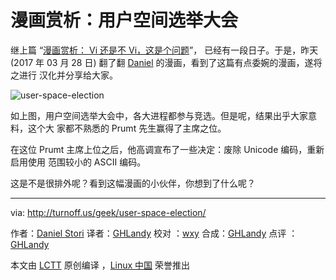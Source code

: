 # 漫画赏析：用户空间选举大会

继上篇
“[漫画赏析： Vi 还是不 Vi，这是个问题](https://linux.cn/article-8342-1.html)”，
已经有一段日子。于是，昨天 (2017 年 03 月 28 日) 翻了翻
[Daniel](http://turnoff.us/about/) 的漫画，看到了这篇有点委婉的漫画，遂将之进行
汉化并分享给大家。

![user-space-election](./user-space-election.png)

如上图，用户空间选举大会中，各大进程都参与竞选。但是呢，结果出乎大家意料，这个大
家都不熟悉的 Prumt 先生赢得了主席之位。

在这位 Prumt 主席上位之后，他高调宣布了一些决定：废除 Unicode 编码，重新启用使用
范围较小的 ASCII 编码。

这是不是很排外呢？看到这幅漫画的小伙伴，你想到了什么呢？

---

via: http://turnoff.us/geek/user-space-election/

作者：[Daniel Stori][a] 译者：[GHLandy](https://github.com/GHLandy) 校对
：[wxy](https://github.com/wxy) 合成：[GHLandy](https://github.com/GHLandy) 点评
：[GHLandy](https://github.com/GHLandy)

本文由 [LCTT](https://github.com/LCTT/TranslateProject) 原创编译
，[Linux 中国](https://linux.cn/) 荣誉推出

[a]: http://turnoff.us/about/
